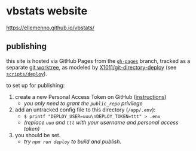# vbstats website

https://ellemenno.github.io/vbstats/


## publishing

this site is hosted via GitHub Pages from the [`gh-pages`][gh-pages] branch, tracked as a separate [git worktree], as modeled by [X1011/git-directory-deploy][X1011] (see [`scripts/deploy`](scripts/deploy)).

to set up for publishing:
1. create a new Personal Access Token on GitHub ([instructions][pat howto])
   - _you only need to grant the `public_repo` privilege_
1. add an untracked config file to this directory (`/app/.env`):
   - `$ printf "DEPLOY_USER=uuu\nDEPLOY_TOKEN=ttt" > .env`
   - _(replace `uuu` and `ttt` with your username and personal access token)_
1. you should be set.
   - _try `npm run deploy` to build and publish._



[gh-pages]: https://github.com/ellemenno/vbstats/tree/gh-pages "branch for GitHub Pages auto-deployments"
[git worktree]: https://git-scm.com/docs/git-worktree "git command to manage multiple working trees"
[pat howto]: https://docs.github.com/en/github/authenticating-to-github/creating-a-personal-access-token "creating a personal access token"
[X1011]: https://github.com/X1011/git-directory-deploy "method for deploying a sub-directory of build files"